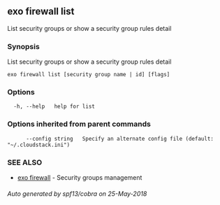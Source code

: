 ## exo firewall list

List security groups or show a security group rules detail

### Synopsis

List security groups or show a security group rules detail

```
exo firewall list [security group name | id] [flags]
```

### Options

```
  -h, --help   help for list
```

### Options inherited from parent commands

```
      --config string   Specify an alternate config file (default: "~/.cloudstack.ini")
```

### SEE ALSO

* [exo firewall](exo_firewall.md)	 - Security groups management

###### Auto generated by spf13/cobra on 25-May-2018
